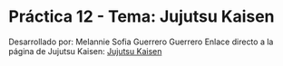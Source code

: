 # Práctica 12 - Tema: Jujutsu Kaisen

Desarrollado por: Melannie Sofia Guerrero Guerrero
Enlace directo a la página de Jujutsu Kaisen: [Jujutsu Kaisen](https://s1ipm.github.io/Practica-12/JujutsuKaisen.html)

